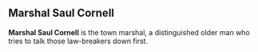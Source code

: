 ## Marshal Saul Cornell

**Marshal Saul Cornell** is the town marshal, a distinguished older man who tries to talk those law-breakers down first.